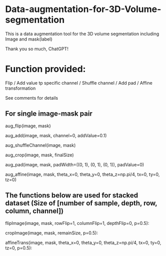 # Data-augmentation-for-3D-Volume-segmentation
This is a data augmentation tool for the 3D volume segmentation including Image and mask(label)

Thank you so much, ChatGPT!



# Function provided:
Flip /
Add value tp specific channel /
Shuffle channel /
Add pad /
Affine transformation

See comments for details


## For single image-mask pair
<!-- upside-down/left-right/bottom-up flip-->
aug_flip(image, mask) 

<!-- add value to the image.
 default channel is 0
 default add value is 0.1 (please set it between 0 and 1)-->
aug_add(image, mask, channel=0, addValue=0.1)

<!-- shuffle the channel of the image-->
aug_shuffleChannel(image, mask)

<!-- randomly crop the original image and mask to the Size [depth, row, column]
 the image and the mask will be rescaled to the original size-->
aug_crop(image, mask, finalSize)

<!-- Pad value to the image. padWidth = (depth, row, column)-->
aug_pad(image, mask, padWidth=((0, 1), (0, 1), (0, 1)), padValue=0)

<!-- affine transfomation to the image.-->
aug_affine(image, mask, theta_x=0, theta_y=0, theta_z=np.pi/4, tx=0, ty=0, tz=0)

## The functions below are used for stacked dataset (Size of [number of sample, depth, row, column, channel])

flipImage(image, mask, rowFlip=1, columnFlip=1, depthFlip=0, p=0.5):

cropImage(image, mask, remainSize, p=0.5):

affineTrans(image, mask, theta_x=0, theta_y=0, theta_z=np.pi/4, tx=0, ty=0, tz=0, p=0.5):
